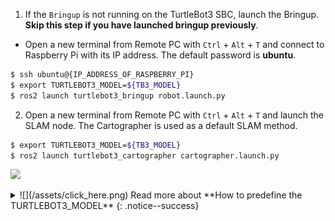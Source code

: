 
1. If the `Bringup` is not running on the TurtleBot3 SBC, launch the Bringup. **Skip this step if you have launched bringup previously**.  
  - Open a new terminal from Remote PC with `Ctrl` + `Alt` + `T` and connect to Raspberry Pi with its IP address.
The default password is **ubuntu**.  
  ```bash
$ ssh ubuntu@{IP_ADDRESS_OF_RASPBERRY_PI}
$ export TURTLEBOT3_MODEL=${TB3_MODEL}
$ ros2 launch turtlebot3_bringup robot.launch.py
  ```
2. Open a new terminal from Remote PC with `Ctrl` + `Alt` + `T` and launch the SLAM node. The Cartographer is used as a default SLAM method.
  ```bash
$ export TURTLEBOT3_MODEL=${TB3_MODEL}
$ ros2 launch turtlebot3_cartographer cartographer.launch.py
  ```  
  ![](/assets/images/platform/turtlebot3/ros2/platform_cartographer.png)

<details>
<summary id="summary_for_foreins" style="outline: inherit;">
![](/assets/click_here.png) Read more about **How to predefine the TURTLEBOT3_MODEL**
{: .notice--success}
</summary>
The `export TURTLEBOT3_MODEL=${TB3_MODEL}` command can be omitted if the **TURTLEBOT3_MODEL** parameter is predefined in the `.bashrc` file. The `.bashrc` file is automatically loaded when a terminal window is created.  

- Example of defining TurtlBot3 Burger as a default.  
```bash
$ echo 'export TURTLEBOT3_MODEL=burger' >> ~/.bashrc
$ source ~/.bashrc
```

- Example of defining TurtlBot3 Waffle Pi as a default.  
```bash
$ echo 'export TURTLEBOT3_MODEL=waffle_pi' >> ~/.bashrc
$ source ~/.bashrc
```
</details>
